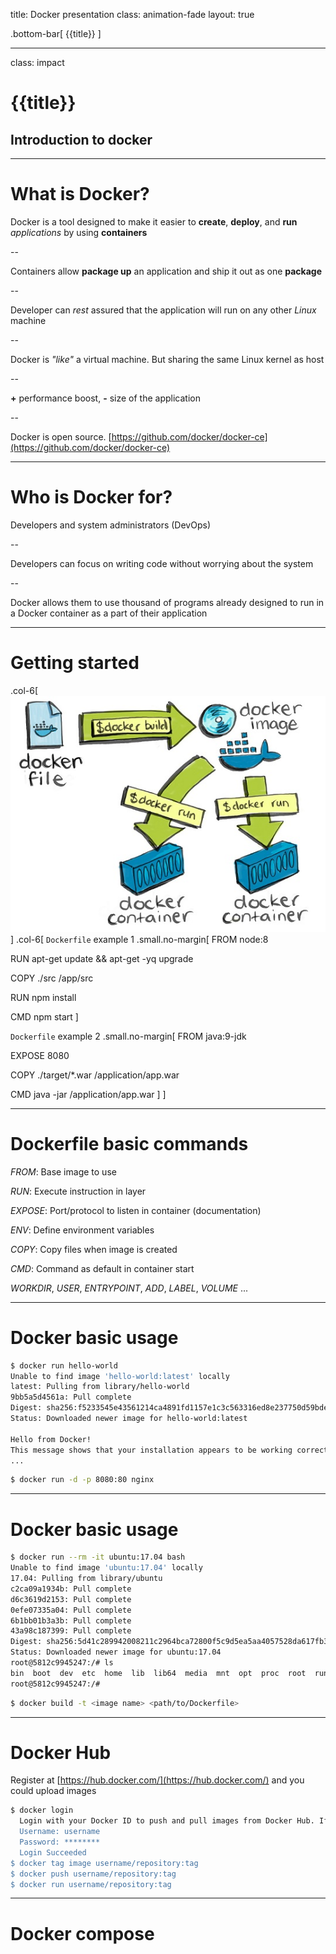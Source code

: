 title: Docker presentation
class: animation-fade
layout: true

<!-- This slide will serve as the base layout for all your slides -->
.bottom-bar[
  {{title}}
]

---

class: impact

# {{title}}
## Introduction to docker

---

# What is Docker?

Docker is a tool designed to make it easier to **create**, **deploy**, and **run** *applications* by using **containers**

--

Containers allow **package up** an application and ship it out as one **package**

--

Developer can *rest* assured that the application will run on any other *Linux* machine

--

Docker is *"like"* a virtual machine. But sharing the same Linux kernel as host

--

**+** performance boost, **-** size of the application

--

Docker is open source. [https://github.com/docker/docker-ce](https://github.com/docker/docker-ce)

---

# Who is Docker for?

Developers and system administrators (DevOps)

--

Developers can focus on writing code without worrying about the system

--

Docker allows them to use thousand of programs already designed to run in a Docker container as a part of their application

---

# Getting started

.col-6[
![Docker lifecycle](./images/lifecycle.jpg)
]
.col-6[
`Dockerfile` example 1
.small.no-margin[
FROM node:8

RUN apt-get update && apt-get -yq upgrade

COPY ./src /app/src

RUN npm install

CMD npm start
]

`Dockerfile` example 2
.small.no-margin[
FROM java:9-jdk

EXPOSE 8080

COPY ./target/*.war /application/app.war

CMD java -jar /application/app.war
]
]

---

# Dockerfile basic commands

*FROM*: Base image to use

*RUN*: Execute instruction in layer

*EXPOSE*: Port/protocol to listen in container (documentation)

*ENV*: Define environment variables

*COPY*: Copy files when image is created

*CMD*: Command as default in container start

*WORKDIR*, *USER*, *ENTRYPOINT*, *ADD*, *LABEL*, *VOLUME* ...

---

# Docker basic usage

```bash
$ docker run hello-world
Unable to find image 'hello-world:latest' locally
latest: Pulling from library/hello-world
9bb5a5d4561a: Pull complete
Digest: sha256:f5233545e43561214ca4891fd1157e1c3c563316ed8e237750d59bde73361e77
Status: Downloaded newer image for hello-world:latest

Hello from Docker!
This message shows that your installation appears to be working correctly
...
```

```bash
$ docker run -d -p 8080:80 nginx
```

---

# Docker basic usage

```bash
$ docker run --rm -it ubuntu:17.04 bash
Unable to find image 'ubuntu:17.04' locally
17.04: Pulling from library/ubuntu
c2ca09a1934b: Pull complete
d6c3619d2153: Pull complete
0efe07335a04: Pull complete
6b1bb01b3a3b: Pull complete
43a98c187399: Pull complete
Digest: sha256:5d41c289942008211c2964bca72800f5c9d5ea5aa4057528da617fb36463d4ab
Status: Downloaded newer image for ubuntu:17.04
root@5812c9945247:/# ls
bin  boot  dev  etc  home  lib  lib64  media  mnt  opt  proc  root  run  sbin  srv  sys  tmp  usr  var
root@5812c9945247:/#
```

```bash
$ docker build -t <image name> <path/to/Dockerfile>
```

---

# Docker Hub

Register at [https://hub.docker.com/](https://hub.docker.com/) and you could upload images

````bash
$ docker login
  Login with your Docker ID to push and pull images from Docker Hub. If you don't have a Docker ID, head over to https://hub.docker.com to create one.
  Username: username
  Password: ********
  Login Succeeded
$ docker tag image username/repository:tag
$ docker push username/repository:tag
$ docker run username/repository:tag
````

---

# Docker compose
